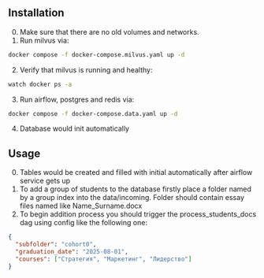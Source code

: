## Installation
0) Make sure that there are no old volumes and networks.
1) Run milvus via:  
```bash
docker compose -f docker-compose.milvus.yaml up -d
```
2) Verify that milvus is running and healthy:  
```bash
watch docker ps -a
```
3) Run airflow, postgres and redis via:  
```bash
docker compose -f docker-compose.data.yaml up -d
```
4) Database would init automatically



## Usage
0) Tables would be created and filled with initial automatically after airflow service gets up
1) To add a group of students to the database firstly place a folder named by a group index into the data/incoming. Folder should contain essay files named like Name_Surname.docx
2) To begin addition process you should trigger the process_students_docs dag using config like the following one:  
```json
{
  "subfolder": "cohort0",
  "graduation_date": "2025-08-01",
  "courses": ["Стратегия", "Маркетинг", "Лидерство"]
}
```